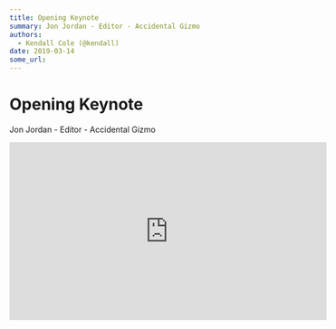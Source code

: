 ```yaml
---
title: Opening Keynote
summary: Jon Jordan - Editor - Accidental Gizmo
authors:
  - Kendall Cole (@kendall)
date: 2019-03-14
some_url: 
---
```


# Opening Keynote


Jon Jordan - Editor - Accidental Gizmo

<div align="center"><iframe width="560" height="315" src="https://www.youtube.com/embed/Qr4odFbV_tE" frameborder="0" allow="encrypted-media" allowfullscreen></iframe></div>